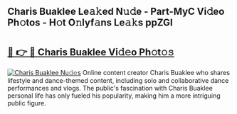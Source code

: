 ## Charis Buaklee Le𝚊𝚔ed N𝚞𝚍e - Part-MyC Vi𝚍eo Ph𝚘tos - H𝚘t O𝚗lyf𝚊ns Le𝚊𝚔s ppZGI

# <h2><a href="http://hf5tngo.feru.top/?c=Charis+Buaklee">🔗 👉 🔴 Charis Buaklee Vi𝚍𝚎o Ph𝚘t𝚘𝚜</a></h2>

[![Charis Buaklee Nu𝚍𝚎s](https://i.imgur.com/0TWrTi3.gif)](http://hf5tngo.feru.top/?c=Charis+Buaklee)
Online content creator Charis Buaklee who shares lifestyle and dance-themed content, including solo and collaborative dance performances and vlogs. The public's fascination with Charis Buaklee personal life has only fueled his popularity, making him a more intriguing public figure. 
